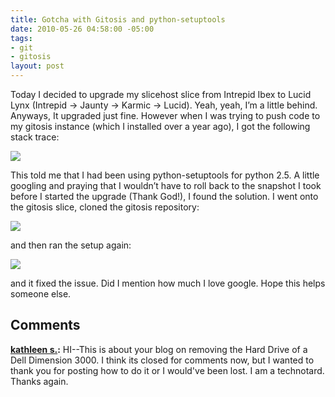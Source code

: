 ```yaml
---
title: Gotcha with Gitosis and python-setuptools
date: 2010-05-26 04:58:00 -05:00
tags:
- git
- gitosis
layout: post
---
```


Today I decided to upgrade my slicehost slice from Intrepid Ibex to Lucid Lynx (Intrepid → Jaunty → Karmic → Lucid). Yeah, yeah, I’m a little behind. Anyways, It upgraded just fine. However when I was trying to push code to my gitosis instance (which I installed over a year ago), I got the following stack trace:

![](//lostechies.com/jasonmeridth/files/2011/03/Screen-shot-2010-05-27-at-12.06.50-AM.png)

This told me that I had been using python-setuptools for python 2.5. A little googling and praying that I wouldn’t have to roll back to the snapshot I took before I started the upgrade (Thank God!), I found the solution. I went onto the gitosis slice, cloned the gitosis repository:

![](//lostechies.com/jasonmeridth/files/2011/03/Screen-shot-2010-05-27-at-12.07.06-AM.png)

and then ran the setup again:

![](//lostechies.com/jasonmeridth/files/2011/03/Screen-shot-2010-05-27-at-12.09.48-AM.png)

and it fixed the issue. Did I mention how much I love google. Hope this helps someone else.

## Comments

**[kathleen s.](#484 "2010-08-22 22:11:46"):** HI--This is about your blog on removing the Hard Drive of a Dell Dimension 3000. I think its closed for comments now, but I wanted to thank you for posting how to do it or I would've been lost. I am a technotard. Thanks again.

